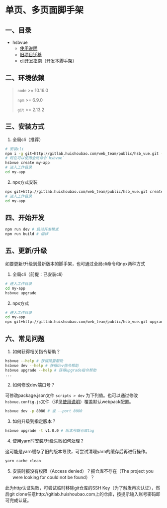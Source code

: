 # 单页、多页面脚手架

## 一、目录

* hsbvue
  * [使用说明](docs/USER.md)
  * [旧项目迁移](docs/MIGRATE.md)
  * [cli开发指南](docs/DEVELOPER.md)（开发本脚手架）



## 二、环境依赖

> `node` >= 10.16.0
>
> `npm` >= 6.9.0
>
> `git` >= 2.13.2



## 三、安装方式

1. 全局cli（推荐）
```bash
# 安装cli
npm i -g git+http://gitlab.huishoubao.com/web_team/public/hsb_vue.git --registry=https://registry.npm.taobao.org
# 现在可以使用全局命令`hsbvue`
hsbvue create my-app
# 进入工作目录
cd my-app
```

 

2. npx方式安装
```bash
npx git+http://gitlab.huishoubao.com/web_team/public/hsb_vue.git create my-app
# 进入工作目录
cd my-app
```



## 四、开始开发

```bash
npm run dev # 启动开发模式
npm run build # 编译
```



## 五、更新/升级

如要更新/升级到最新版本的脚手架，也可通过全局cli命令和npx两种方式

1. 全局cli（前提：已安装cli）
```bash
# 进入工作目录
cd my-app
hsbvue upgrade
```

 

2. npx方式
```bash
# 进入工作目录
cd my-app
npx git+http://gitlab.huishoubao.com/web_team/public/hsb_vue.git upgrade
```



## 六、常见问题

1. 如何获得相关指令帮助？

```bash
hsbvue --help # 获得简要帮助
hsbvue dev --help # 获得dev指令帮助
hsbvue upgrade --help # 获得upgrade指令帮助
...
```

 

2. 如何修改dev端口号？

可修改package.json文件 `scripts > dev` 为下列值。也可以通过修改`hsbvue.config.js`文件（详见[使用说明](docs/USER.md)）覆盖默认webpack配置。
```bash
hsbvue dev -p 8080 # 或 --port 8080
```

 

3. 如何升级到指定版本？

```bash
hsbvue upgrade -t v1.0.0 # 版本号既仓库tag
```



4. 使用yarn时安装/升级失败如何处理？

这可能是yarn缓存了旧的版本导致，可尝试清理yarn的缓存后再进行操作。
```bash
yarn cache clean
```



5. 安装时报没有权限（Access denied）？报仓库不存在（The project you were looking for could not be found）？

此为http认证失败，可尝试临时移除git仓库的SSH Key（为了触发再次认证），然后git clone任意http://gitlab.huishoubao.com上的仓库，按提示输入账号密码即可完成认证。

